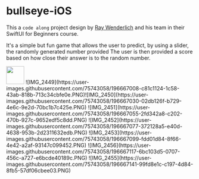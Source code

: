 # bullseye-iOS

This a `code along` project design by [Ray Wenderlich](https://www.raywenderlich.com/) and his team in their SwiftUI for Beginners course.

It's a simple but fun game that allows the user to predict, by using a slider, the randomly generated number provided
The user is then provided a score based on how close their answer is to the random number.

<img src="https://github.com/favicon.ico](https://user-images.githubusercontent.com/75743058/196667008-c81c1124-1c58-43ab-818b-713c34cbfe0e.PNG" width="48">
![IMG_2449](https://user-images.githubusercontent.com/75743058/196667008-c81c1124-1c58-43ab-818b-713c34cbfe0e.PNG)![IMG_2450](https://user-images.githubusercontent.com/75743058/196667030-02db126f-b729-4e6c-9e2d-70bc1b7c425e.PNG) ![IMG_2451](https://user-images.githubusercontent.com/75743058/196667055-2fd342a8-c202-470b-927c-9652edf5c8dd.PNG)
![IMG_2452](https://user-images.githubusercontent.com/75743058/196667077-372128a5-e40d-4638-953b-2d2311632edb.PNG) ![IMG_2453](https://user-images.githubusercontent.com/75743058/196667099-fdd01d84-8f66-4e42-a2af-93147c099452.PNG) ![IMG_2456](https://user-images.githubusercontent.com/75743058/196667117-6bc103d5-0707-456c-a727-e6bcde40189c.PNG) ![IMG_2455](https://user-images.githubusercontent.com/75743058/196667141-99fd8e1c-c197-4d84-8fb5-57df06cbee03.PNG)

